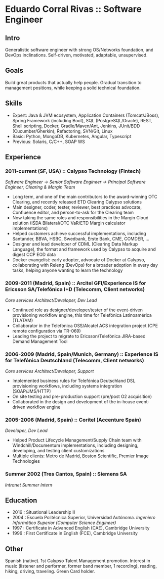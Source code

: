 # Eduardo Corral Rivas :: Software Engineer

## Intro

Generalistic software engineer with strong OS/Networks foundation, and DevOps inclinations. Self-driven, motivated, adaptable, unsupervised.

## Goals

Build great products that actually help people. Gradual transition to management positions, while keeping a solid technical foundation.

## Skills
* Expert: Java & JVM ecosystem, Application Containers (Tomcat/JBoss), Spring Framework (including Boot), SQL (PostgreSQL/Oracle), REST, Shell scripting, Docker, Gradle/Maven/Ant, Jenkins, JUnit/BDD (Cucumber/Gherkin), Refactoring, SVN/Git, Linux
* Basic: Python, MongoDB, Kubernetes, Angular, Typescript
* Previous: Solaris, C/C++, SOAP WS

## Experience
### 2011-current (SF, USA) :: Calypso Technology (Fintech)

_Software Engineer -> Senior Software Engineer -> Principal Software Engineer, Clearing & Margin Team_

 * Long term, and one of the main contributors to the award-winning OTC Clearing, and recently released ETD Clearing Calypso solutions
 * Main designer, coder, tester, reviewer, best practices advocate, Confluence editor, and person-to-ask for the Clearing team
 * Now taking the same roles and responsibilities in the Margin Cloud solution (ISDA Bilateral/OTC VaR/ETD Margin calculator implementations)
 * Helped customers achieve successful implementations, including Santander, BBVA, HSBC, Swedbank, Erste Bank, CME, COMDER, ...
 * Designer and lead developer of CDML (Clearing Data Markup Language), the format and framework used by Calypso to acquire and digest CCP EOD data
 * Docker evangelist: early adopter, advocate of Docker at Calypso, collaborating with Releng (DevOps) for a broader adoption in every day tasks, helping anyone wanting to learn the technology

### 2009-2011 (Madrid, Spain) :: Arcitel GFI/Experience IS for Ericsson SA/Telefónica I+D (Telecomm, Client networks)

_Core services Architect/Developer, Dev Lead_

* Continued role as designer/developer/tester of the event-driven provisioning workflow engine, this time for Telefónica Latinoamérica (TLATAM)
* Collaborator in the Telefónica OSS/Alcatel ACS integration project (CPE remote configuration via TR-069)
* Leading the project to migrate to Ericsson/Telefónica JIRA-based Demand Management Tool

### 2006-2009 (Madrid, Spain/Munich, Germany) :: Experience IS for Telefónica Deutschland (Telecomm, Client networks)

_Core services Architect/Developer, Support_

* Implemented business rules for Telefónica Deutschland DSL provisioning workflows, including systems integration (SOAP/JMS/HTTP)
* On site testing and pre-production support (pre/post O2 acquisition)
* Collaborated in the design and development of the in-house event-driven workflow engine 

### 2005-2006 (Madrid, Spain) :: Coritel (Accenture Spain)

_Developer, Dev Lead_

 * Helped Product Lifecycle Management/Supply Chain team with Windchill/Documentum implementations, including designing, developing, and testing client customizations
 * Multiple clients: Metro de Madrid, Boston Scientific, Premier Image Technologies

### Summer 2002 (Tres Cantos, Spain) :: Siemens SA

_Intranet Summer Intern_

## Education
* 2016 : Situational Leadership II
* 2004 : Escuela Politécnica Superior, Universidad Autónoma. _Ingeniero Informático Superior (Computer Science Engineer)_
* 1997 : Certificate in Advanced English (CAE), Cambridge University
* 1996 : First Certificate in English (FCE), Cambridge University

## Other
Spanish (native). 1st Calypso Talent Management promotion. Interest in music (listener and performer, former band member, 1 recording), reading, hiking, driving, traveling. Green Card holder.
